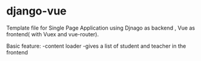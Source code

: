 # django-vue
Template file for Single Page Application using Djnago as backend , Vue as frontend( with Vuex and vue-router).

Basic feature:
-content loader 
-gives a list of student and teacher in the frontend

